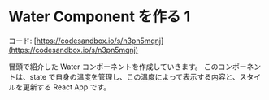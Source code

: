# Water Component を作る 1

コード: [https://codesandbox.io/s/n3pn5mqnj](https://codesandbox.io/s/n3pn5mqnj)

冒頭で紹介した Water コンポーネントを作成していきます。
このコンポーネントは、state で自身の温度を管理し、この温度によって表示する内容と、スタイルを更新する React App です。